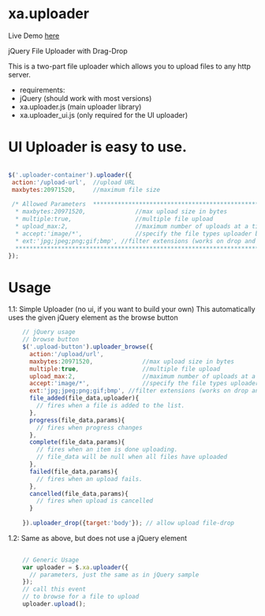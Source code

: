 xa.uploader
===========

Live Demo <a href='http://csitb.com/demo/uploader'>here</a>

jQuery File Uploader with Drag-Drop


This is a two-part file uploader which allows you to upload files to any http server.

* requirements:
 * jQuery (should work with most versions)
 * xa.uploader.js (main uploader library)
 * xa.uploader_ui.js (only required for the UI uploader)


UI Uploader is easy to use.
===========================
```javascript

$('.uploader-container').uploader({
 action:'/upload-url',  //upload URL
 maxbytes:20971520,     //maximum file size
 
 /* Allowed Parameters  ***********************************************************
  * maxbytes:20971520,              //max upload size in bytes                    *
  * multiple:true,                  //multiple file upload                        *
  * upload_max:2,                   //maximum number of uploads at a time         *
  * accept:'image/*',               //specify the file types uploader browses for *
  * ext:'jpg;jpeg;png;gif;bmp', //filter extensions (works on drop and browse)*
  *********************************************************************************/
});

```

Usage
=====

 1.1: Simple Uploader (no ui, if you want to build your own)
      This automatically uses the given jQuery element as the
      browse button
 
```javascript
    // jQuery usage
    // browse button
    $('.upload-button').uploader_browse({
      action:'/upload/url',
      maxbytes:20971520,              //max upload size in bytes
      multiple:true,                  //multiple file upload
      upload_max:2,                   //maximum number of uploads at a time
      accept:'image/*',               //specify the file types uploader browses for
      ext:'jpg;jpeg;png;gif;bmp', //filter extensions (works on drop and browse)
      file_added(file_data,uploader){
        // fires when a file is added to the list.
      },
      progress(file_data,params){
        // fires when progress changes
      },
      complete(file_data,params){
        // fires when an item is done uploading.
        // file_data will be null when all files have uploaded
      },
      failed(file_data,params){
        // fires when an upload fails.
      },
      cancelled(file_data,params){
        // fires when upload is cancelled
      }
      
    }).uploader_drop({target:'body'}); // allow upload file-drop

```

 1.2: Same as above, but does not use a jQuery element
```javascript
    
    // Generic Usage
    var uploader = $.xa.uploader({
      // parameters, just the same as in jQuery sample
    });
    // call this event 
    // to browse for a file to upload
    uploader.upload(); 

```

